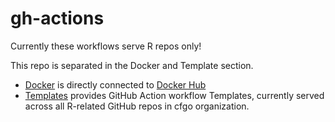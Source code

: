 # gh-actions

Currently these workflows serve R repos only!

This repo is separated in the Docker and Template section.  
- [Docker](/Docker) is directly connected to [Docker Hub](https://hub.docker.com/repository/docker/cfgo/gh-actions/builds) 
- [Templates](/Templates) provides GitHub Action workflow Templates, currently served across all R-related GitHub repos in cfgo organization.
